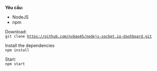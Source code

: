 <b>Yêu cầu:</b>
- NodeJS
- npm


Download:<br>
<code>git clone https://github.com/nvbao45/nodejs-socket.io-dashboard.git</code>

Install the dependencies<br>
<code>npm install</code>

Start:<br>
<code>npm start</code>
